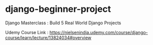 # django-beginner-project
Django Masterclass : Build 5 Real World Django Projects

Udemy Course Link :
https://nielsenindia.udemy.com/course/django-course/learn/lecture/13824034#overview
